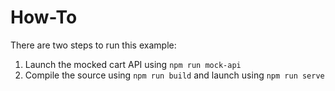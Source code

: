 # How-To

There are two steps to run this example:

1. Launch the mocked cart API using `npm run mock-api`
2. Compile the source using `npm run build` and launch using `npm run serve`
